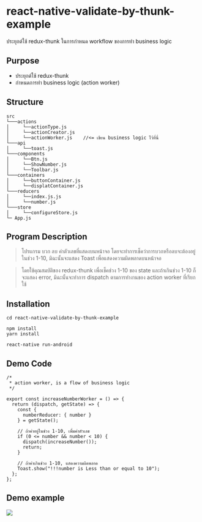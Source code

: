 # react-native-validate-by-thunk-example
ประยุกต์ใช้ redux-thunk ในการกำหนด workflow ของการทำ business logic

## Purpose

  - ประยุกต์ใช้ redux-thunk
  - กำหนดการทำ business logic (action worker)
  
## Structure

```
src
└───actions
│     └──actionType.js  
│     └──actionCreator.js
│     └──actionWorker.js    //<= เขียน business logic ไว้ที่นี่
└───api
│     └──toast.js
└───components
│     └──Btn.js
│     └──ShowNumber.js
│     └──Toolbar.js
└───containers
│     └──buttonContainer.js
│     └──displatContainer.js
└───reducers
│     └──index.js.js
│     └──number.js
└───store
│     └──configureStore.js
└─ App.js
```

## Program Description

> โปรแกรม บวก ลบ ค่าตัวเลขที่แสดงบนหน้าจอ โดยจะทำการเช็คว่าการบวกหรือลบจะต้องอยู่ในช่วง 1-10, มิฉะนั้นจะแสดง Toast เพื่อแสดงความผิดพลาดบนหน้าจอ

> โดยใช้คุณสมบัติของ redux-thunk เพื่อเช็คช่วง 1-10 ของ state และถ้าเกินช่วง 1-10 ก็จะแสดง error, มิฉะนั้นจะทำการ dispatch ตามการทำงานของ action worker ที่เรียกใช้

## Installation

```
cd react-native-validate-by-thunk-example

npm install
yarn install

react-native run-android
```

## Demo Code

```react
/*
 * action worker, is a flow of business logic
 */

export const increaseNumberWorker = () => {
  return (dispatch, getState) => {
    const {
      numberReducer: { number }
    } = getState();

    // ถ้าค่าอยู่ในช่วง 1-10, เพื่มค่าตัวเลข
    if (0 <= number && number < 10) {
      dispatch(increaseNumber());
      return;
    }

    // ถ้าค่าเกินช่วง 1-10, แสดงความผิดพลาด
    Toast.show("!!!number is Less than or equal to 10");
  };
};
```

## Demo example

![](https://github.com/kudane/react-native-validate-by-thunk-example/blob/master/images/screen_demo.gif)


